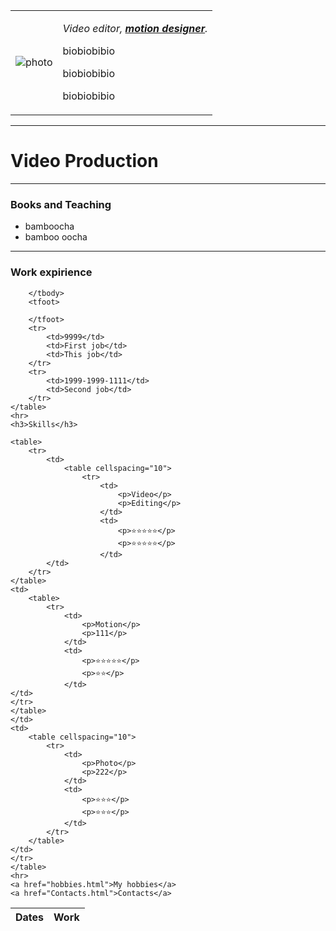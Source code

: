 <!DOCTYPE html>
<html lang="en">

<head>
    <meta charset="UTF-8">
    <meta http-equiv="X-UA-Compatible" content="IE=edge">
    <meta name="viewport" content="width=device-width, initial-scale=1.0">
    <title>Videography111</title>
    <link rel="stylesheet" href="css/styles.css">
</head>

<body>
    <table cellspacing="20">
        <tr>
            <td><img src="123.jpg" alt="photo"></td>
            <td>
                <p><em>Video editor, <strong><a href="https://www.youtube.com/">motion designer</a></strong>.</em></p>
                <p>biobiobibio</p>
                <p>biobiobibio</p>
                <p>biobiobibio</p>
            </td>
        </tr>
    </table>
    <hr>
    <h1>Video Production</h1>
    <hr>
    <h3>Books and Teaching</h3>
    <ul>
        <li>bamboocha</li>
        <li>bamboo oocha</li>
    </ul>
    <hr>
    <h3>Work expirience</h3>
    <table cellspacing="10">
        <thead>
            <tr>
                <th>Dates</th>
                <th>Work</th>
            </tr>
        </thead>
        <tbody>

        </tbody>
        <tfoot>

        </tfoot>
        <tr>
            <td>9999</td>
            <td>First job</td>
            <td>This job</td>
        </tr>
        <tr>
            <td>1999-1999-1111</td>
            <td>Second job</td>
        </tr>
    </table>
    <hr>
    <h3>Skills</h3>

    <table>
        <tr>
            <td>
                <table cellspacing="10">
                    <tr>
                        <td>
                            <p>Video</p>
                            <p>Editing</p>
                        </td>
                        <td>
                            <p>⭐⭐⭐⭐⭐</p>
                            <p>⭐⭐⭐⭐⭐</p>
                        </td>
            </td>
        </tr>
    </table>
    <td>
        <table>
            <tr>
                <td>
                    <p>Motion</p>
                    <p>111</p>
                </td>
                <td>
                    <p>⭐⭐⭐⭐⭐</p>
                    <p>⭐⭐</p>
                </td>
    </td>
    </tr>
    </table>
    </td>
    <td>
        <table cellspacing="10">
            <tr>
                <td>
                    <p>Photo</p>
                    <p>222</p>
                </td>
                <td>
                    <p>⭐⭐⭐</p>
                    <p>⭐⭐⭐</p>
                </td>
            </tr>
        </table>
    </td>
    </tr>
    </table>
    <hr>
    <a href="hobbies.html">My hobbies</a>
    <a href="Contacts.html">Contacts</a>

</body>

</html>

